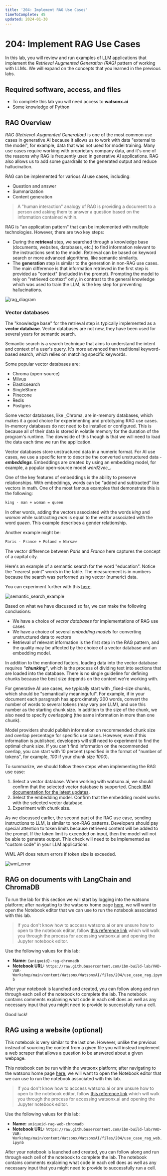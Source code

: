 ```yaml
---
title: '204: Implement RAG Use Cases'
timeToComplete: 45
updated: 2024-01-30
---
```


# 204: Implement RAG Use Cases

In this lab, you will review and run examples of LLM applications that implement the _Retrieval Augmented Generation (RAG)_ pattern of working with LLMs. We will expand on the concepts that you learned in the previous labs.

<QuizAlert text='Heads Up! Quiz material will be flagged like this!' />

## Required software, access, and files

- To complete this lab you will need access to **watsonx.ai**
- Some knowledge of Python

## RAG Overview

_RAG (Retrieval-Augmented Generation)_ is one of the most common use cases in generative AI because it allows us to work with data "external to the model", for example, data that was not used for model training. Many use cases require working with proprietary company data, and it's one of the reasons why RAG is frequently used in generative AI applications. RAG also allows us to add some guardrails to the generated output and reduce hallucination.

RAG can be implemented for various AI use cases, including:

- Question and answer
- Summarization
- Content generation

> A "human interaction" analogy of RAG is providing a document to a person and asking them to answer a question based on the information contained within.

RAG is "an application pattern" that can be implemented with multiple technologies. However, there are two key steps:

- During the **retrieval** step, we searched through a knowledge base (documents, websites, databases, etc.) to find information relevant to the instructions sent to the model. Retrieval can be based on keyword search or more advanced algorithms, like semantic similarity.
- The **generation** step is similar to the generation in non-RAG use cases. The main difference is that information retrieved in the first step is provided as "context" (included in the prompt). Prompting the model to rely on "retrieved context" only, in contrast to the general knowledge which was used to train the LLM, is the key step for preventing hallucinations.

![rag_diagram](../images/204/2.png)

### Vector databases

The "knowledge base" for the retrieval step is typically implemented as a **vector database**. Vector databases are not new, they have been used for several years for semantic search.

Semantic search is a search technique that aims to understand the intent and context of a user's query. It's more advanced than traditional keyword-based search, which relies on matching specific keywords.

Some popular vector databases are:

- Chroma (open-source)
- Milvus
- Elasticsearch
- SingleStore
- Pinecone
- Redis
- Postgres

Some vector databases, like _Chroma, are in-memory databases, which makes it a good choice for experimenting and prototyping RAG use cases. In-memory databases do not need to be installed or configured. This is because all of their data is stored in volatile memory for the duration of the program's runtime. The downside of this though is that we will need to load the data each time we run the application.

Vector databases store unstructured data in a numeric format. For AI use cases, we use a specific term to describe the converted unstructured data - **_embeddings_**. Embeddings are created by using an embedding model, for example, a popular open-source model _word2vec__.

One of the key features of embeddings is the ability to preserve relationships. With embeddings, words can be "added and subtracted" like vectors in math. One of the most famous examples that demonstrate this is the following:

```txt
king - man + woman = queen
```

In other words, adding the vectors associated with the words _king_ and _woman_ while subtracting _man_ is equal to the vector associated with the word _queen_. This example describes a gender relationship.

Another example might be:

```txt
Paris - France + Poland = Warsaw
```

The vector difference between _Paris_ and _France_ here captures the concept of a capital city.

Here's an example of a semantic search for the word "education". Notice the "nearest point" words in the table. The measurement is in numbers because the search was performed using vector (numeric) data.

You can experiment further with this [here](https://projector.tensorflow.org/).

![semantic_search_example](../images/204/3.png)

Based on what we have discussed so far, we can make the following conclusions:

- We have a choice of _vector databases_ for implementations of RAG use cases
- We have a choice of several _embedding models_ for converting unstructured data to vectors
- Retrieval of relevant information is the first step in the RAG pattern, and the quality may be affected by the choice of a vector database and an embedding model.

<QuizAlert />

In addition to the mentioned factors, loading data into the vector database requires **_"chunking_"**, which is the process of dividing text into sections that are loaded into the database. There is no single guideline for defining chunks because the best size depends on the content we're working with.

For generative AI use cases, we typically start with _fixed-size chunks, which should be "semantically meaninguful". For example, if in your document each paragraph has approximately 200 words, convert the number of words to several tokens (may vary per LLM), and use this number as the starting chunk size. In addition to the size of the chunk, we also need to specify overlapping (the same information in more than one chunk).

Model providers should publish information on recommended chunk size and overlap percentage for specific use cases. However, even if this information is published, developers will still need to experiment to find the optimal chunk size. If you can't find information on the recommended overlap, you can start with 10 percent (specified in the format of "number of tokens", for example, _100_ if your chunk size _1000_).

To summarize, we should follow these steps when implementing the RAG use case:

1. Select a vector database. When working with watsonx.ai, we should confirm that the selected vector database is supported. [Check IBM documentation for the latest updates](https://dataplatform.cloud.ibm.com/docs/content/wsj/analyze-data/fm-rag.html?context=wx&audience=wdp).
2. Select the embedding model. Confirm that the embedding model works with the selected vector database.
3. Experiment with chunk size.

As we discussed earlier, the second part of the RAG use case, sending instructions to LLM, is similar to non-RAG patterns. Developers should pay special attention to token limits because retrieved content will be added to the prompt. If the token limit is exceeded on input, then the model will not be able to generate output. This check will need to be implemented as "custom code" in your LLM applications.

WML API does return errors if token size is exceeded.

![wml_error](../images/204/4.png)

## RAG on documents with LangChain and ChromaDB

To run the lab for this section we will start by logging into the watsonx platform; after navigating to the watsonx home page [here](https://dataplatform.cloud.ibm.com/wx/home), we will want to open the Notebook editor that we can use to run the notebook associated with this lab.

> If you don't know how to acccess watsonx.ai or are unsure how to open to the notebook editor, follow [this reference link](/watsonx/watsonxai/100#how-do-i-import-a-jupyter-notebook-in-watsonxai) which will walk you through the process for accessing watsonx.ai and opening the Jupyter notebook editor.

Use the following values for this lab:

- **Name:** `{uniqueid}-rag-chromadb`
- **Notebook URL:** `https://raw.githubusercontent.com/ibm-build-lab/VAD-VAR-Workshop/main/content/Watsonx/WatsonxAI/files/204/use_case_rag.ipynb`

After your notebook is launched and created, you can follow along and run through each cell of the notebook to complete the lab. The notebook contains comments explaining what code in each cell does as well as any necessary input that you might need to provide to successfully run a cell.

Good luck!

## RAG using a website (optional)

This notebook is very similar to the last one. However, unlike the previous instead of sourcing the content from a given file you will instead implement a web scraper that allows a question to be answered about a given webpage.

This notebook can be run within the watsonx platform; after navigating to the watsonx home page [here](https://dataplatform.cloud.ibm.com/wx/home), we will want to open the Notebook editor that we can use to run the notebook associated with this lab.

> If you don't know how to acccess watsonx.ai or are unsure how to open to the notebook editor, follow [this reference link](/watsonx/watsonxai/100#how-do-i-import-a-jupyter-notebook-in-watsonxai) which will walk you through the process for accessing watsonx.ai and opening the Jupyter notebook editor.

Use the following values for this lab:

- **Name:** `uniqueid-rag-web-chromadb`
- **Notebook URL:** `https://raw.githubusercontent.com/ibm-build-lab/VAD-VAR-Workshop/main/content/Watsonx/WatsonxAI/files/204/use_case_rag_web.ipynb`

After your notebook is launched and created, you can follow along and run through each cell of the notebook to complete the lab. The notebook contains comments explaining what code in each cell does as well as any necessary input that you might need to provide to successfully run a cell.
